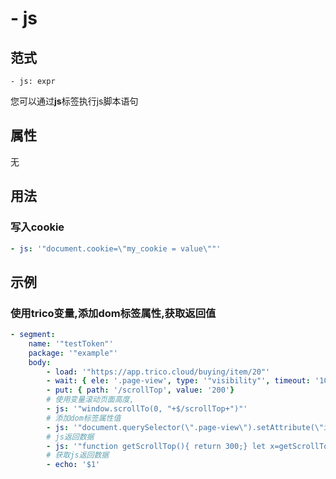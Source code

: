 # \- js

## 范式
```
- js: expr
```
您可以通过**js**标签执行js脚本语句

## 属性
无

## 用法
### 写入cookie
```yaml
- js: '"document.cookie=\"my_cookie = value\""'
```

## 示例
### 使用trico变量,添加dom标签属性,获取返回值
```yaml
- segment:
    name: '"testToken"'
    package: '"example"'
    body:
        - load: '"https://app.trico.cloud/buying/item/20"'
        - wait: { ele: '.page-view', type: '"visibility"', timeout: '1000'}
        - put: { path: '/scrollTop', value: '200'}
        # 使用变量滚动页面高度,
        - js: '"window.scrollTo(0, "+$/scrollTop+")"'
        # 添加dom标签属性值
        - js: '"document.querySelector(\".page-view\").setAttribute(\"id\",\"Jpage\")"'
        # js返回数据
        - js: '"function getScrollTop(){ return 300;} let x=getScrollTop(); return x"'
        # 获取js返回数据
        - echo: '$1'
```